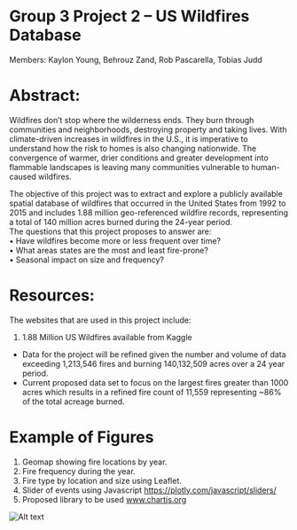 # Group 3 Project 2 – US Wildfires Database<br/>
Members: 	Kaylon Young, Behrouz Zand, Rob Pascarella, Tobias Judd<br/>

# Abstract:<br/>

Wildfires don’t stop where the wilderness ends. They burn through communities and neighborhoods, destroying property and taking lives. With climate-driven increases in wildfires in the U.S., it is imperative to understand how the risk to homes is also changing nationwide. The convergence of warmer, drier conditions and greater development into flammable landscapes is leaving many communities vulnerable to human-caused wildfires.<br/>

The objective of this project was to extract and explore a publicly available spatial database of wildfires that occurred in the United States from 1992 to 2015 and includes 1.88 million geo-referenced wildfire records, representing a total of 140 million acres burned during the 24-year period.<br/>
The questions that this project proposes to answer are:<br/>
•	Have wildfires become more or less frequent over time?<br/>
•	What areas states are the most and least fire-prone?<br/>
•	Seasonal impact on size and frequency? <br/>

# Resources:<br/>

The websites that are used in this project include: <br/>
1.	1.88 Million US Wildfires available from Kaggle <br/>
- Data for the project will be refined given the number and volume of data exceeding 1,213,546 fires and burning 140,132,509 acres over a 24 year period. <br/>
- Current proposed data set to focus on the largest fires greater than 1000 acres which results in a refined fire count of 11,559 representing ~86% of the total acreage burned. <br/>

# Example of Figures<br/>

1. Geomap showing fire locations by year.<br/>
2. Fire frequency during the year. <br/>
3. Fire type by location and size using Leaflet. <br/>
4. Slider of events using Javascript https://plotly.com/javascript/sliders/ <br/>
5. Proposed library to be used www.chartjs.org <br/>


![Alt text](/Desktop/sample_viz1.png?raw=true "Sample Viz")
